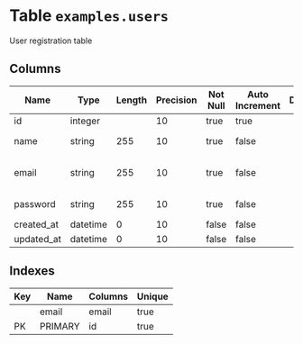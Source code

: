 # Table `examples.users`

User registration table

## Columns

| Name | Type | Length | Precision | Not Null | Auto Increment | Default | Comment |
| --- | --- | --- | --- | --- | --- | --- | --- |
| id | integer |  | 10 | true | true |  |  |
| name | string | 255 | 10 | true | false |  | Display name |
| email | string | 255 | 10 | true | false |  | Email and login identity |
| password | string | 255 | 10 | true | false |  | SHA256 digest |
| created_at | datetime | 0 | 10 | false | false |  |  |
| updated_at | datetime | 0 | 10 | false | false |  |  |

## Indexes

| Key | Name | Columns | Unique |
| --- | --- | --- | --- |
|  | email | email | true |  |  |
| PK | PRIMARY | id | true |  |  |
